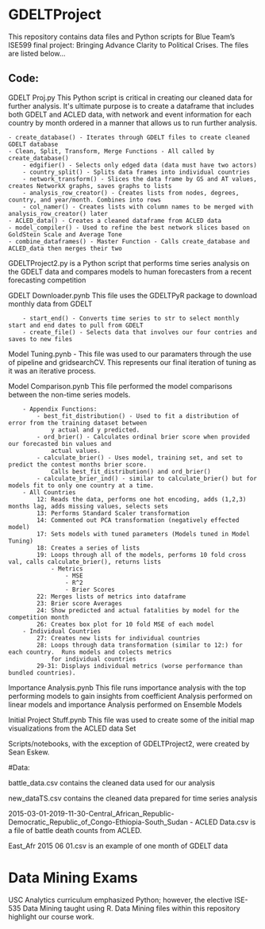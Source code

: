 # GDELTProject

This repository contains data files and Python scripts for Blue Team’s ISE599 final project: Bringing Advance Clarity to Political Crises.  The files are listed below…

## Code:

GDELT Proj.py This Python script is critical in creating our cleaned data for further analysis.  It's ultimate purpose is to create a dataframe that includes both GDELT and ACLED data, with network and event information for each country by month ordered in a manner that allows us to run further analysis.

	- create_database() - Iterates through GDELT files to create cleaned GDELT database
	- Clean, Split, Transform, Merge Functions - All called by create_database()
		- edgifier() - Selects only edged data (data must have two actors)
		- country_split() - Splits data frames into individual countries
		- network_transform() - Slices the data frame by GS and AT values, creates NetworkX graphs, saves graphs to lists
		- analysis_row_creator() - Creates lists from nodes, degrees, country, and year/month. Combines into rows
		- col_namer() - Creates lists with column names to be merged with analysis_row_creator() later
	- ACLED_data() - Creates a cleaned dataframe from ACLED data
	- model_compiler() - Used to refine the best network slices based on GoldStein Scale and Average Tone
	- combine_dataframes() - Master Function - Calls create_database and ACLED_data then merges their two 

GDELTProject2.py is a Python script that performs time series analysis on the GDELT data and compares models to human forecasters from a recent forecasting competition

GDELT Downloader.pynb  This file uses the GDELTPyR package to download monthly data from GDELT
		
		- start_end() - Converts time series to str to select monthly start and end dates to pull from GDELT
		- create_file() - Selects data that involves our four contries and saves to new files

Model Tuning.pynb -
		This file was used to our paramaters through the use of pipeline and gridsearchCV.  This represents our
		final iteration of tuning as it was an iterative process.

Model Comparison.pynb  This file performed the model comparisons between the non-time series models.

		- Appendix Functions:
			- best_fit_distribution() - Used to fit a distribution of error from the training dataset between 
				y actual and y predicted.
			- ord_brier() - Calculates ordinal brier score when provided our forecasted bin values and 
				actual values.
			- calculate_brier() - Uses model, training set, and set to predict the contest months brier score. 
				Calls best_fit_distribution() and ord_brier()
			- calculate_brier_ind() - similar to calculate_brier() but for models fit to only one country at a time.
		- All Countries
			12: Reads the data, performs one hot encoding, adds (1,2,3) months lag, adds missing values, selects sets
			13: Performs Standard Scaler transformation
			14: Commented out PCA transformation (negatively effected model)
			17: Sets models with tuned parameters (Models tuned in Model Tuning)
			18: Creates a series of lists
			19: Loops through all of the models, performs 10 fold cross val, calls calculate_brier(), returns lists
				- Metrics
					- MSE
					- R^2
					- Brier Scores
			22: Merges lists of metrics into dataframe
			23: Brier score Averages
			24: Show predicted and actual fatalities by model for the competition month
			26: Creates box plot for 10 fold MSE of each model
 		- Individual Countries
			27: Creates new lists for individual countries
			28: Loops through data transformation (similar to 12:) for each country.  Runs models and colects metrics
				for individual countries
			29-31: Displays individual metrics (worse performance than bundled countries).

Importance Analysis.pynb This file runs importance analysis with the top performing models to gain insights from coefficient Analysis performed on linear models and importance Analysis performed on Ensemble Models

Initial Project Stuff.pynb  This file was used to create some of the initial map visualizations from the ACLED data Set

Scripts/notebooks, with the exception of GDELTProject2, were created by Sean Eskew.

#Data:

battle_data.csv contains the cleaned data used for our analysis

new_dataTS.csv contains the cleaned data prepared for time series analysis

2015-03-01-2019-11-30-Central_African_Republic-Democratic_Republic_of_Congo-Ethiopia-South_Sudan - ACLED Data.csv is a file of battle death counts from ACLED.

East_Afr 2015 06 01.csv is an example of one month of GDELT data


# Data Mining Exams

USC Analytics curriculum emphasized Python; however, the elective ISE-535 Data Mining taught using R.  Data Mining files within this repository highlight our course work.

